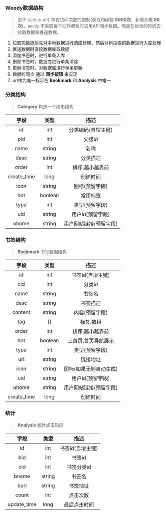 ### Woody数据结构
> 由于 `Github API` 存在访问次数的限制(获取和编辑 **5000次**，新增大概 **50次**)。`Woody` 不采取每个动作都及时调用API同步数据。而是在恰当的时机去拉取数据和推送数据。

1. 拉取完数据后先对本地数据进行清库处理，然后对新拉取的数据进行入库处理
2. 推送数据时直接数据库取数据
3. 添加书签时，进行单条入库
4. 删除书签时，数据库进行单条清除
5. 更新书签时，对数据库进行单条更新
6. 数据的同步 通过 **同步按钮** 来实现
7. url作为唯一标示在 **Bookmark** 和 **Analysis** 中唯一

### 分类结构
> **Category** 构造一个树形结构

|字段|类型|描述|
|:---:|:---:|:--:|
|id|int|分类编码(自增主键)|
|pid|int|父级id|
|name|string|名称|
|desc|string|分类描述|
|order|int|排序,越小越靠前|
|create_time|long|创建时间|
|icon|string|图标(预留字段)|
|hot|boolean|常用标签|
|type|int|类型(预留字段)|
|uid|string|用户id(预留字段)|
|uhome|string|用户网站链接(预留字段)|

### 书签结构
> **Bookmark** 书签数据结构

|字段|类型|描述|
|:---:|:---:|:--:|
|id|int|书签id(自增主键)|
|cid|int|分类id|
|name|string|书签名|
|desc|string|书签描述|
|content|string|内容(预留字段)|
|tag|[]|标签,数组|
|order|int|排序,越小越靠前|
|hot|boolean|上首页,首页导航展示|
|type|int|类型(预留字段)|
|url|string|链接地址|
|icon|string|图标(如果无则自动生成)|
|uid|string|用户id(预留字段)|
|uhome|string|用户网站链接(预留字段)|
|create_time|long|创建时间|

### 统计
> **Analysis** 统计点击热度

|字段|类型|描述|
|:---:|:---:|:--:|
|id|int|书签id(自增主键)|
|bid|int|书签id|
|cid|int|书签分类id|
|bname|string|书签名|
|burl|string|书签地址|
|count|int|点击次数|
|update_time|long|最后点击时间|
